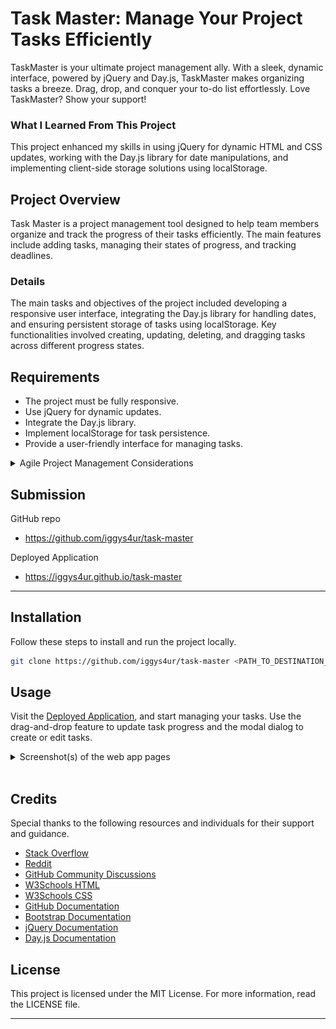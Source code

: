 
# Task Master: Manage Your Project Tasks Efficiently
TaskMaster is your ultimate project management ally. With a sleek, dynamic interface, powered by jQuery and Day.js, TaskMaster makes organizing tasks a breeze. Drag, drop, and conquer your to-do list effortlessly. Love TaskMaster? Show your support!

### What I Learned From This Project
This project enhanced my skills in using jQuery for dynamic HTML and CSS updates, working with the Day.js library for date manipulations, and implementing client-side storage solutions using localStorage.

## Project Overview
Task Master is a project management tool designed to help team members organize and track the progress of their tasks efficiently. The main features include adding tasks, managing their states of progress, and tracking deadlines.

### Details 
The main tasks and objectives of the project included developing a responsive user interface, integrating the Day.js library for handling dates, and ensuring persistent storage of tasks using localStorage. Key functionalities involved creating, updating, deleting, and dragging tasks across different progress states.

## Requirements
- The project must be fully responsive.
- Use jQuery for dynamic updates.
- Integrate the Day.js library.
- Implement localStorage for task persistence.
- Provide a user-friendly interface for managing tasks.

<details>
  <summary>Agile Project Management Considerations</summary>

### 1. User Story:
    AS A project team member with multiple tasks to organize
    I WANT a task board 
    SO THAT I can add individual project tasks, manage their state of progress and track overall project progress accordingly

### 2. Acceptance Criteria:
    GIVEN a task board to manage a project
    WHEN I open the task board
    THEN the list of project tasks is displayed in columns representing the task progress state (Not Yet Started, In Progress, Completed)
    WHEN I view the task board for the project
    THEN each task is color-coded to indicate whether it is nearing the deadline (yellow) or is overdue (red)
    WHEN I click on the button to define a new task
    THEN I can enter the title, description, and deadline date for the new task into a modal dialog
    WHEN I click the save button for that task
    THEN the properties for that task are saved in localStorage
    WHEN I drag a task to a different progress column
    THEN the task's progress state is updated accordingly and will stay in the new column after refreshing
    WHEN I click the delete button for a task
    THEN the task is removed from the task board and will not be added back after refreshing
    WHEN I refresh the page
    THEN the saved tasks persist

### 3. Mockup:
    The design mockup features a clean, minimalist interface with columns representing different task progress states. Tasks are color-coded based on their deadlines, and the modal dialog allows for easy task creation and editing.

![Mockup](/assets/img/mockup.gif)

### 4. Instructions for Submission:
    Submit the GitHub repository link and the URL of the deployed application. Ensure all documentation is up to date.
</details>

## Submission

GitHub repo
- https://github.com/iggys4ur/task-master

Deployed Application
- https://iggys4ur.github.io/task-master

---

## Installation
Follow these steps to install and run the project locally.

```bash
git clone https://github.com/iggys4ur/task-master <PATH_TO_DESTINATION_DIRECTORY>
```

## Usage
Visit the [Deployed Application](https://iggys4ur.github.io/task-master), and start managing your tasks. Use the drag-and-drop feature to update task progress and the modal dialog to create or edit tasks.

<details>
  <summary>Screenshot(s) of the web app pages</summary>
<p>&nbsp;</p>
<p>Main dashboard displaying the task list and navigation menu.</p>

![alt text](./assets/images/screenshot1.png)
<p>&nbsp;</p>
<p>Task creation modal where users can add new tasks with priority and deadline options.</p>

![alt text](./assets/images/screenshot2.png)
</details>
&nbsp;

## Credits
Special thanks to the following resources and individuals for their support and guidance.
- [Stack Overflow](https://stackoverflow.com/)
- [Reddit](https://reddit.com/)
- [GitHub Community Discussions](https://github.com/orgs/community/discussions/)
- [W3Schools HTML](https://w3schools.com/html/)
- [W3Schools CSS](https://w3schools.com/css/)
- [GitHub Documentation](https://docs.github.com/en)
- [Bootstrap Documentation](https://getbootstrap.com/docs/5.0/getting-started/introduction/)
- [jQuery Documentation](https://api.jquery.com/)
- [Day.js Documentation](https://day.js.org/docs/en/installation/installation)

## License

This project is licensed under the MIT License. For more information, read the LICENSE file.

---

